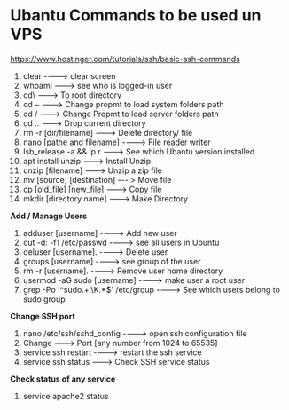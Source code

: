 # **Ubantu Commands to be used un VPS**  

https://www.hostinger.com/tutorials/ssh/basic-ssh-commands

1. clear  ----> clear screen
2. whoami    ---> see who is logged-in user
3. cd\ ---> To root directory
4. cd ~ ---> Change propmt to load system folders path
5. cd / ---> Change Propmt to load server folders path
6. cd ..  ---> Drop current directory
7. rm -r [dir/filename]  ---> Delete directory/ file
8. nano [pathe and filename] ----> File reader writer 
9. lsb_release -a && ip r  ---> See which Ubantu version installed 
10. apt install unzip ---> Install Unzip
11. unzip [filename] ---> Unzip a zip file
12. mv [source] [destination] --- > Move file  
13. cp [old_file] [new_file] ---> Copy file
14. mkdir [directory name] ---> Make Directory
   
**Add / Manage Users**  
1. adduser [username]   ----> Add new user
2. cut -d: -f1 /etc/passwd    ----> see all users in Ubuntu
3. deluser [username]. ----> Delete user 
4. groups [username]     ----> see group of the user
5. rm -r [username].  ----> Remove user home directory 
6. usermod -aG sudo [username] ----> make user a root user
7. grep -Po '^sudo.+:\K.*$' /etc/group    ----> See which users belong to sudo group 

**Change SSH port**  
1. nano /etc/ssh/sshd_config  ----> open ssh configuration file
2. Change ---> Port [any number from 1024 to 65535]
3. service ssh restart  ----> restart the ssh service
4. service ssh status  ---> Check SSH service status

**Check status of any service**  
1. service apache2 status